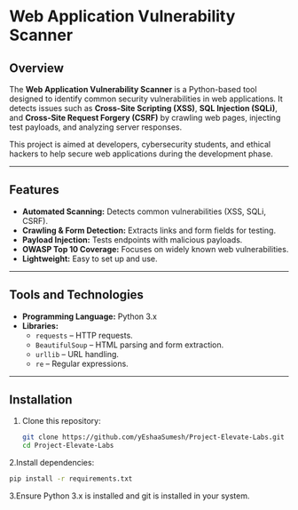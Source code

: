 # Web Application Vulnerability Scanner

## **Overview**
The **Web Application Vulnerability Scanner** is a Python-based tool designed to identify common security vulnerabilities in web applications. It detects issues such as **Cross-Site Scripting (XSS)**, **SQL Injection (SQLi)**, and **Cross-Site Request Forgery (CSRF)** by crawling web pages, injecting test payloads, and analyzing server responses.

This project is aimed at developers, cybersecurity students, and ethical hackers to help secure web applications during the development phase.

---

## **Features**
- **Automated Scanning:** Detects common vulnerabilities (XSS, SQLi, CSRF).
- **Crawling & Form Detection:** Extracts links and form fields for testing.
- **Payload Injection:** Tests endpoints with malicious payloads.
- **OWASP Top 10 Coverage:** Focuses on widely known web vulnerabilities.
- **Lightweight:** Easy to set up and use.

---

## **Tools and Technologies**
- **Programming Language:** Python 3.x  
- **Libraries:**
  - `requests` – HTTP requests.
  - `BeautifulSoup` – HTML parsing and form extraction.
  - `urllib` – URL handling.
  - `re` – Regular expressions.

---

## **Installation**
1. Clone this repository:
   ```bash
   git clone https://github.com/yEshaaSumesh/Project-Elevate-Labs.git
   cd Project-Elevate-Labs
   
2.Install dependencies:

```bash
pip install -r requirements.txt
```
3.Ensure Python 3.x is installed and git is installed in your system.

